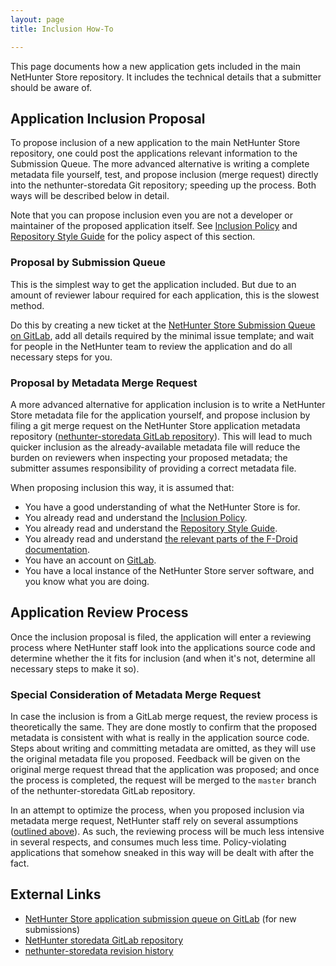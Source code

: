 ```yaml
---
layout: page
title: Inclusion How-To

---
```


This page documents how a new application gets included in the main
NetHunter Store repository. It includes the technical details that a submitter should be aware of.

## Application Inclusion Proposal

To propose inclusion of a new application to the main NetHunter Store repository,
one could post the applications relevant information to the Submission
Queue. The more advanced alternative is writing a complete metadata file
yourself, test, and propose inclusion (merge request) directly into
the nethunter-storedata Git repository; speeding up the process. Both ways will be
described below in detail.

Note that you can propose inclusion even you are not a developer or
maintainer of the proposed application itself. See [Inclusion
Policy](../Inclusion_Policy) and [Repository Style
Guide](../Repository_Style_Guide) for the policy aspect of this
section.

### Proposal by Submission Queue

This is the simplest way to get the application included. But due to an
amount of reviewer labour required for each application, this is the
slowest method.

Do this by creating a new ticket at the [NetHunter Store Submission Queue on
GitLab](https://gitlab.com/kalilinux/nethunter/store/rfp/issues), add all details required
by the minimal issue template; and wait for people in the NetHunter team to review the
application and do all necessary steps for you.

### Proposal by Metadata Merge Request

A more advanced alternative for application inclusion is to
write a NetHunter Store metadata file for the application yourself, and propose
inclusion by filing a git merge request on the NetHunter Store application metadata
repository ([nethunter-storedata GitLab
repository](https://gitlab.com/kalilinux/nethunter/store/nethunter-storedata/)). This will lead to
much quicker inclusion as the already-available metadata file will reduce
the burden on reviewers when inspecting your proposed metadata; the submitter
assumes responsibility of providing a correct metadata file.

When proposing inclusion this way, it is assumed that:

-   You have a good understanding of what the NetHunter Store is for.
-   You already read and understand the [Inclusion
    Policy](../Inclusion_Policy).
-   You already read and understand the [Repository Style
    Guide](../Repository_Style_Guide).
-   You already read and understand
    [the relevant parts of the F-Droid documentation](../Build_Metadata_Reference).
-   You have an account on [GitLab](https://gitlab.com/).
-   You have a local instance of the NetHunter Store server software, and you know
    what you are doing.

## Application Review Process

Once the inclusion proposal is filed, the application will enter a
reviewing process where NetHunter staff look into the applications source
code and determine whether the it fits for inclusion (and when it's
not, determine all necessary steps to make it so).


### Special Consideration of Metadata Merge Request

In case the inclusion is from a GitLab merge request, the review process is
theoretically the same. They are done mostly to confirm that
the proposed metadata is consistent with what is really in the
application source code. Steps about writing and committing metadata
are omitted, as they will use the original metadata file you proposed.
Feedback will be given on the original merge request thread that the
application was proposed; and once the process is completed, the request
will be merged to the `master` branch of the nethunter-storedata
GitLab repository.

In an attempt to optimize the process, when you proposed inclusion via
metadata merge request, NetHunter staff rely on several assumptions
([outlined above](#Proposal_by_Metadata_Merge_Request)). As such, the
reviewing process will be much less intensive in several respects, and
consumes much less time. Policy-violating applications that somehow
sneaked in this way will be dealt with after the fact.


External Links
--------------

-   [NetHunter Store application submission queue on
    GitLab](https://gitlab.com/kalilinux/nethunter/store/rfp/issues) (for new submissions)
-   [NetHunter storedata GitLab repository](https://gitlab.com/kalilinux/nethunter/store/nethunter-storedata)
-   [nethunter-storedata revision history](https://gitlab.com/kalilinux/nethunter/store/nethunter-storedata/commits/master)
